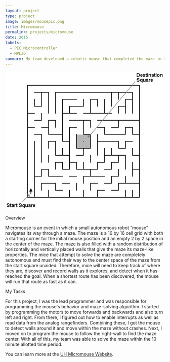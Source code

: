 ```yaml
---
layout: project
type: project
image: images/mousepic.png
title: Micromouse
permalink: projects/micromouse
date: 2015
labels:
  - PIC Microcontroller
  - MPLab
summary: My team developed a robotic mouse that completed the maze in the 2015 UH Micromouse competition.
---
```


<div class="ui medium rounded images">
  <img class="ui image" src="../images/maze.jpg">
</div>

Overview


Micromouse is an event in which a small autonomous robot “mouse” navigates its way through a maze.  The maze is a 16 by 16 cell grid with both a starting corner for the initial mouse position and an empty 2 by 2 space in the center of the maze.  The maze is also filled with a random distribution of horizontally and vertically placed walls that give the maze its maze-like properties.  The mice that attempt to solve the maze are completely autonomous and must find their way to the center space of the maze from the start square unaided.  Therefore, mice will need to keep track of where they are, discover and record walls as it explores, and detect when it has reached the goal.  When a shortest route has been discovered, the mouse will run that route as fast as it can.


My Tasks


For this project, I was the lead programmer and was responsible for programming the mouse's behavior and maze-solving algorithm.  I started by programming the motors to move forwards and backwards and also turn left and right.  From there, I figured out how to enable interrupts as well as read data from the analog rangefinders.  Combining these, I got the mouse to detect walls around it and move within the maze without crashes.  Next, I moved on to program the mouse to follow the right-wall to find the maze center.  With all of this, my team was able to solve the maze within the 10 minute allotted time period.


You can learn more at the [UH Micromouse Website](http://www-ee.eng.hawaii.edu/~mmouse/about.html).



